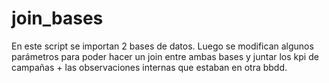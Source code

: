 # join_bases
En este script se importan 2 bases de datos. Luego se modifican algunos parámetros para poder hacer un join entre ambas bases y juntar los kpi de campañas + las observaciones internas que estaban en otra bbdd.
